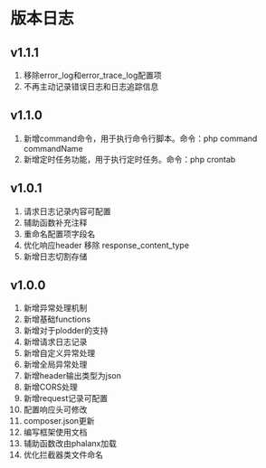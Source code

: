 # 版本日志

## v1.1.1
1. 移除error_log和error_trace_log配置项
2. 不再主动记录错误日志和日志追踪信息

## v1.1.0
1. 新增command命令，用于执行命令行脚本。命令：php command commandName
2. 新增定时任务功能，用于执行定时任务。命令：php crontab

## v1.0.1
1. 请求日志记录内容可配置
2. 辅助函数补充注释
3. 重命名配置项字段名
4. 优化响应header 移除 response_content_type
5. 新增日志切割存储

## v1.0.0
1. 新增异常处理机制
2. 新增基础functions
3. 新增对于plodder的支持
4. 新增请求日志记录
5. 新增自定义异常处理
6. 新增全局异常处理
7. 新增header输出类型为json
8. 新增CORS处理
9. 新增request记录可配置
10. 配置响应头可修改
11. composer.json更新
12. 编写框架使用文档
13. 辅助函数改由phalanx加载
14. 优化拦截器类文件命名
